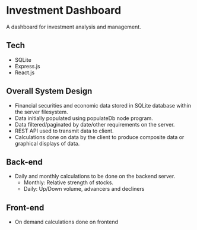 # Investment Dashboard
A dashboard for investment analysis and management.

## Tech
- SQLite
- Express.js
- React.js

## Overall System Design

- Financial securities and economic data stored in SQLite database within the server filesystem.
- Data initially populated using populateDb node program.
- Data filtered/paginated by date/other requirements on the server.
- REST API used to transmit data to client.
- Calculations done on data by the client to produce composite data or graphical displays of data.

## Back-end

- Daily and monthly calculations to be done on the backend server.
  - Monthly: Relative strength of stocks.
  - Daily: Up/Down volume, advancers and decliners

## Front-end

- On demand calculations done on frontend